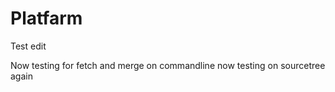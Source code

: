 # Platfarm

Test edit

Now testing for fetch and merge on commandline
now testing on sourcetree again